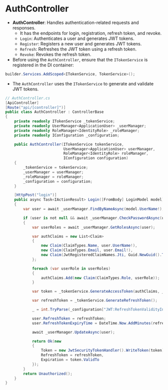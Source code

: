 # AuthController

- **AuthController**: Handles authentication-related requests and responses.
  - It has the endpoints for login, registration, refresh token, and revoke.
  - `Login`: Authenticates a user and generates JWT tokens.
  - `Register`: Registers a new user and generates JWT tokens.
  - `Refresh`: Refreshes the JWT token using a refresh token.
  - `Revoke`: Revokes the refresh token.
- Before using the `AuthController`, ensure that the `ITokenService` is registered in the DI container:

```csharp
builder.Services.AddScoped<ITokenService, TokenService>();
```

- The `AuthController` uses the `ITokenService` to generate and validate JWT tokens.

```csharp
// AuthController.cs
[ApiController]
[Route("api/[controller]")]
public class AuthController : ControllerBase
{
    private readonly ITokenService _tokenService;
    private readonly UserManager<ApplicationUser> _userManager;
    private readonly RoleManager<IdentityRole> _roleManager;
    private readonly IConfiguration _configuration;

    public AuthController(ITokenService tokenService,
                          UserManager<ApplicationUser> userManager,
                          RoleManager<IdentityRole> roleManager,
                          IConfiguration configuration)
    {
        _tokenService = tokenService;
        _userManager = userManager;
        _roleManager = roleManager;
        _configuration = configuration;
    }

    [HttpPost("login")]
    public async Task<IActionResult> Login([FromBody] LoginModel model)
    {
        var user = await _userManager.FindByNameAsync(model.UserName!);

        if (user is not null && await _userManager.CheckPasswordAsync(user, model.Password!))
        {
            var userRoles = await _userManager.GetRolesAsync(user);

            var authClaims = new List<Claim>
            {
                new Claim(ClaimTypes.Name, user.UserName!),
                new Claim(ClaimTypes.Email, user.Email!),
                new Claim(JwtRegisteredClaimNames.Jti, Guid.NewGuid().ToString())
            };

            foreach (var userRole in userRoles)
            {
                authClaims.Add(new Claim(ClaimTypes.Role, userRole));
            }

            var token = _tokenService.GenerateAccessToken(authClaims, _configuration);

            var refreshToken = _tokenService.GenerateRefreshToken();

            _ = int.TryParse(_configuration["JWT:RefreshTokenValidityInMinutes"], out int refreshTokenValidityInMinutes);

            user.RefreshToken = refreshToken;
            user.RefreshTokenExpiryTime = DateTime.Now.AddMinutes(refreshTokenValidityInMinutes);

            await _userManager.UpdateAsync(user);

            return Ok(new
            {
                Token = new JwtSecurityTokenHandler().WriteToken(token),
                RefreshToken = refreshToken,
                Expiration = token.ValidTo
            });
        }
        return Unauthorized();
    }
}
```

